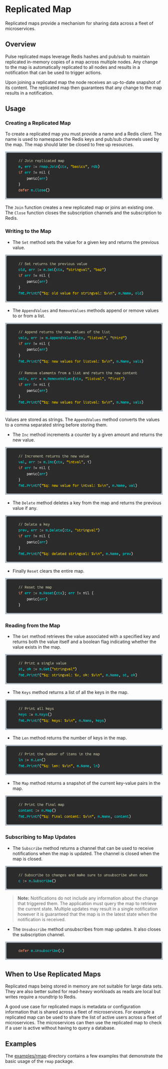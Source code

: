 # Replicated Map

Replicated maps provide a mechanism for sharing data across a fleet of
microservices.

## Overview

Pulse replicated maps leverage Redis hashes and pub/sub to maintain replicated
in-memory copies of a map across multiple nodes. Any change to the map is
automatically replicated to all nodes and results in a notification that can be
used to trigger actions.

Upon joining a replicated map the node receives an up-to-date snapshot of its
content. The replicated map then guarantees that any change to the map results
in a notification.

## Usage

### Creating a Replicated Map

To create a replicated map you must provide a name and a Redis client. The name
is used to namespace the Redis keys and pub/sub channels used by the map. The
map should later be closed to free up resources.

[![Replicated Map Join](../snippets/rmap-join.png)](../examples/rmap/basics/main.go#L24-L29)

The `Join` function creates a new replicated map or joins an existing one.  The
`Close` function closes the subscription channels and the subscription to Redis.

### Writing to the Map

* The `Set` method sets the value for a given key and returns the previous value. 

[![Replicated Map Set](../snippets/rmap-set.png)](../examples/rmap/basics/main.go#L41-L46)

* The `AppendValues` and `RemoveValues` methods append or remove values to or from a list. 

[![Replicated Map Append](../snippets/rmap-append.png)](../examples/rmap/basics/main.go#L60-L72)

Values are stored as strings. The `AppendValues` method converts the values to a
comma separated string before storing them. 

* The `Inc` method increments a counter by a given amount and returns the new value.

[![Replicated Map Inc](../snippets/rmap-inc.png)](../examples/rmap/basics/main.go#L79-L84)

* The `Delete` method deletes a key from the map and returns the previous value if any.

[![Replicated Map Delete](../snippets/rmap-delete.png)](../examples/rmap/basics/main.go#L48-L53)

* Finally `Reset` clears the entire map.

[![Replicated Map Reset](../snippets/rmap-reset.png)](../examples/rmap/basics/main.go#L31-L34)

### Reading from the Map

* The `Get` method retrieves the value associated with a specified key and
  returns both the value itself and a boolean flag indicating whether the value
  exists in the map.

[![Replicated Map Get](../snippets/rmap-get.png)](../examples/rmap/basics/main.go#L86-L88)

* The `Keys` method returns a list of all the keys in the map.

[![Replicated Map Keys](../snippets/rmap-keys.png)](../examples/rmap/basics/main.go#L90-L92)

* The `Len` method returns the number of keys in the map.

[![Replicated Map Len](../snippets/rmap-len.png)](../examples/rmap/basics/main.go#L94-L96)

* The `Map` method returns a snapshot of the current key-value pairs in the map.

[![Replicated Map Read](../snippets/rmap-map.png)](../examples/rmap/basics/main.go#L98-100)

### Subscribing to Map Updates

* The `Subscribe` method returns a channel that can be used to receive notifications
  when the map is updated. The channel is closed when the map is closed.

[![Replicated Map Subscribe](../snippets/rmap-subscribe.png)](../examples/rmap/basics/main.go#L102-L03)

> **Note:** Notifications do not include any information about the change that
> triggered them. The application must query the map to retrieve the current
> state. Multiple updates may result in a single notification however it is
> guaranteed that the map is in the latest state when the notification is
> received.

* The `Unsubscribe` method unsubscribes from map updates. It also closes the
  subscription channel.

[![Replicated Map Unsubscribe](../snippets/rmap-unsubscribe.png)](../examples/rmap/basics/main.go#L104)

## When to Use Replicated Maps

Replicated maps being stored in memory are not suitable for large data sets. They
are also better suited for read-heavy workloads as reads are local but writes
require a roundtrip to Redis.

A good use case for replicated maps is metadata or configuration information that
is shared across a fleet of microservices. For example a replicated map can be
used to share the list of active users across a fleet of microservices. The
microservices can then use the replicated map to check if a user is active
without having to query a database.

## Examples

The [examples/rmap](../examples/rmap) directory contains a few examples that
demonstrate the basic usage of the `rmap` package.
